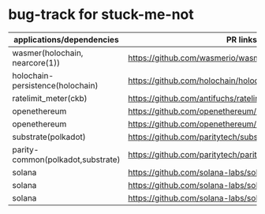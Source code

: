 # bug-track for stuck-me-not

|applications/dependencies|PR links|
|---|---|
wasmer(holochain, nearcore(1))|https://github.com/wasmerio/wasmer/pull/1466|
holochain-persistence(holochain)|https://github.com/holochain/holochain-persistence/pull/24|
ratelimit_meter(ckb)|https://github.com/antifuchs/ratelimit_meter/pull/37|
openethereum|https://github.com/openethereum/openethereum/pull/11766|
openethereum|https://github.com/openethereum/openethereum/pull/11767|
substrate(polkadot)|https://github.com/paritytech/substrate/pull/6277|
parity-common(polkadot,substrate)|https://github.com/paritytech/parity-common/pull/396|
solana|https://github.com/solana-labs/solana/pull/10466|
solana|https://github.com/solana-labs/solana/pull/10469|
solana|https://github.com/solana-labs/solana/pull/10469|
